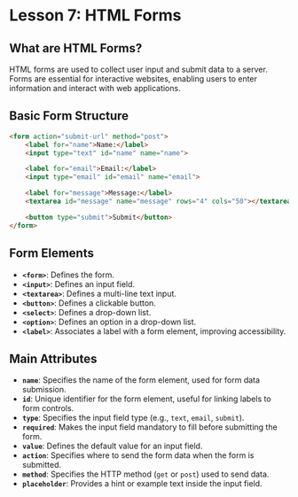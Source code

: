 # **Lesson 7: HTML Forms**

## **What are HTML Forms?**

HTML forms are used to collect user input and submit data to a server. Forms are essential for interactive websites, enabling users to enter information and interact with web applications.

## **Basic Form Structure**

```html
<form action="submit-url" method="post">
    <label for="name">Name:</label>
    <input type="text" id="name" name="name">

    <label for="email">Email:</label>
    <input type="email" id="email" name="email">

    <label for="message">Message:</label>
    <textarea id="message" name="message" rows="4" cols="50"></textarea>

    <button type="submit">Submit</button>
</form>
```

## **Form Elements**

-   **`<form>`**: Defines the form.
-   **`<input>`**: Defines an input field.
-   **`<textarea>`**: Defines a multi-line text input.
-   **`<button>`**: Defines a clickable button.
-   **`<select>`**: Defines a drop-down list.
-   **`<option>`**: Defines an option in a drop-down list.
-   **`<label>`**: Associates a label with a form element, improving accessibility.


## **Main Attributes**

-   **`name`**: Specifies the name of the form element, used for form data submission.
-   **`id`**: Unique identifier for the form element, useful for linking labels to form controls.
-   **`type`**: Specifies the input field type (e.g., `text`, `email`, `submit`).
-   **`required`**: Makes the input field mandatory to fill before submitting the form.
-   **`value`**: Defines the default value for an input field.
-   **`action`**: Specifies where to send the form data when the form is submitted.
-   **`method`**: Specifies the HTTP method (`get` or `post`) used to send data.
-   **`placeholder`**: Provides a hint or example text inside the input field.



<!--stackedit_data:
eyJoaXN0b3J5IjpbLTE1MDY1MDQ0MTBdfQ==
-->
